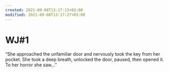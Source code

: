 ```yaml
---
created: 2021-09-08T13:17:13+03:00
modified: 2021-09-08T13:17:27+03:00
---
```


# WJ#1
 “She approached the unfamiliar door and nervously took the
key from her pocket. She took a deep breath, unlocked the door, paused, then opened it. To her
horror she saw…”
